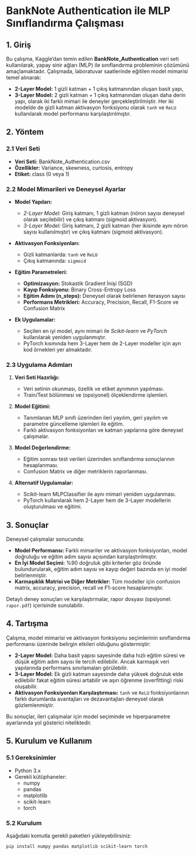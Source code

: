 # BankNote Authentication ile MLP Sınıflandırma Çalışması

## 1. Giriş
Bu çalışma, Kaggle’dan temin edilen **BankNote_Authentication** veri seti kullanılarak, yapay sinir ağları (MLP) ile sınıflandırma probleminin çözümünü amaçlamaktadır. Çalışmada, laboratuvar saatlerinde eğitilen model mimarisi temel alınarak:
- **2-Layer Model:** 1 gizli katman + 1 çıkış katmanından oluşan basit yapı,
- **3-Layer Model:** 2 gizli katman + 1 çıkış katmanından oluşan daha derin yapı,
olarak iki farklı mimari ile deneyler gerçekleştirilmiştir. Her iki modelde de gizli katman aktivasyon fonksiyonu olarak `tanh` ve `ReLU` kullanılarak model performansı karşılaştırılmıştır.

## 2. Yöntem
### 2.1 Veri Seti
- **Veri Seti:** BankNote_Authentication.csv  
- **Özellikler:** Variance, skewness, curtosis, entropy  
- **Etiket:** class (0 veya 1)

### 2.2 Model Mimarileri ve Deneysel Ayarlar
- **Model Yapıları:**  
  - *2-Layer Model:* Giriş katmanı, 1 gizli katman (nöron sayısı deneysel olarak seçilebilir) ve çıkış katmanı (sigmoid aktivasyon).
  - *3-Layer Model:* Giriş katmanı, 2 gizli katman (her ikisinde aynı nöron sayısı kullanılmıştır) ve çıkış katmanı (sigmoid aktivasyon).

- **Aktivasyon Fonksiyonları:**  
  - Gizli katmanlarda: `tanh` ve `ReLU`
  - Çıkış katmanında: `sigmoid`

- **Eğitim Parametreleri:**  
  - **Optimizasyon:** Stokastik Gradient İnişi (SGD)
  - **Kayıp Fonksiyonu:** Binary Cross-Entropy Loss
  - **Eğitim Adımı (n_steps):** Deneysel olarak belirlenen iterasyon sayısı
  - **Performans Metrikleri:** Accuracy, Precision, Recall, F1-Score ve Confusion Matrix

- **Ek Uygulamalar:**  
  - Seçilen en iyi model, aynı mimari ile *Scikit-learn* ve *PyTorch* kullanılarak yeniden uygulanmıştır.
  - PyTorch kısmında hem 3-Layer hem de 2-Layer modeller için ayrı kod örnekleri yer almaktadır.

### 2.3 Uygulama Adımları
1. **Veri Seti Hazırlığı:**  
   - Veri setinin okunması, özellik ve etiket ayrımının yapılması.
   - Train/Test bölünmesi ve (opsiyonel) ölçeklendirme işlemleri.

2. **Model Eğitimi:**  
   - Tanımlanan MLP sınıfı üzerinden ileri yayılım, geri yayılım ve parametre güncelleme işlemleri ile eğitim.
   - Farklı aktivasyon fonksiyonları ve katman yapılarına göre deneysel çalışmalar.

3. **Model Değerlendirme:**  
   - Eğitim sonrası test verileri üzerinden sınıflandırma sonuçlarının hesaplanması.
   - Confusion Matrix ve diğer metriklerin raporlanması.

4. **Alternatif Uygulamalar:**  
   - Scikit-learn MLPClassifier ile aynı mimari yeniden uygulanması.
   - PyTorch kullanılarak hem 2-Layer hem de 3-Layer modellerin oluşturulması ve eğitimi.

## 3. Sonuçlar
Deneysel çalışmalar sonucunda:
- **Model Performansı:** Farklı mimariler ve aktivasyon fonksiyonları, model doğruluğu ve eğitim adım sayısı açısından karşılaştırılmıştır.
- **En İyi Model Seçimi:** %90 doğruluk gibi kriterler göz önünde bulundurularak, eğitim adım sayısı ve kayıp değeri bazında en iyi model belirlenmiştir.
- **Karmaşıklık Matrisi ve Diğer Metrikler:** Tüm modeller için confusion matrix, accuracy, precision, recall ve F1-score hesaplanmıştır.

Detaylı deney sonuçları ve karşılaştırmalar, rapor dosyası (opsiyonel: `rapor.pdf`) içerisinde sunulabilir.

## 4. Tartışma
Çalışma, model mimarisi ve aktivasyon fonksiyonu seçimlerinin sınıflandırma performansı üzerinde belirgin etkileri olduğunu göstermiştir:
- **2-Layer Model:** Daha basit yapısı sayesinde daha hızlı eğitim süresi ve düşük eğitim adım sayısı ile tercih edilebilir. Ancak karmaşık veri yapılarında performans sınırlamaları görülebilir.
- **3-Layer Model:** Ek gizli katman sayesinde daha yüksek doğruluk elde edilebilir fakat eğitim süresi artabilir ve aşırı öğrenme (overfitting) riski oluşabilir.
- **Aktivasyon Fonksiyonları Karşılaştırması:** `tanh` ve `ReLU` fonksiyonlarının farklı durumlarda avantajları ve dezavantajları deneysel olarak gözlemlenmiştir.

Bu sonuçlar, ileri çalışmalar için model seçiminde ve hiperparametre ayarlarında yol gösterici niteliktedir.

## 5. Kurulum ve Kullanım
### 5.1 Gereksinimler
- Python 3.x  
- Gerekli kütüphaneler:
  - numpy
  - pandas
  - matplotlib
  - scikit-learn
  - torch

### 5.2 Kurulum
Aşağıdaki komutla gerekli paketleri yükleyebilirsiniz:
```bash
pip install numpy pandas matplotlib scikit-learn torch
